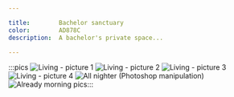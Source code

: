 ```yaml
---

title:        Bachelor sanctuary
color:        AD878C
description:  A bachelor's private space...

---
```

:::pics
![Living - picture 1](jpg)
![Living - picture 2](jpg)
![Living - picture 3](jpg)
![Living - picture 4](jpg)
![All nighter (Photoshop manipulation)](jpg)
![Already morning](jpg)
pics:::

